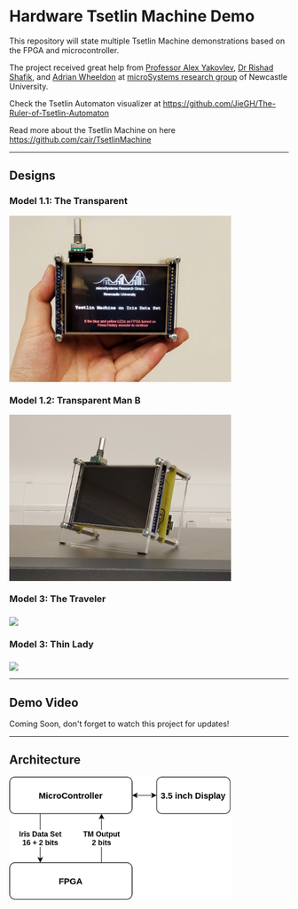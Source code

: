 # Hardware Tsetlin Machine Demo
This repository will state multiple Tsetlin Machine demonstrations based on the FPGA and microcontroller. 

The project received great help from [Professor Alex Yakovlev](https://www.ncl.ac.uk/engineering/staff/profile/alexyakovlev.html#background), [Dr Rishad Shafik](https://www.ncl.ac.uk/engineering/staff/profile/rishadshafik.html#background), and [Adrian Wheeldon](https://www.ncl.ac.uk/engineering/staff/profile/adrianwheeldon.html#background) at [microSystems research group](https://www.ncl.ac.uk/engineering/research/eee/microsystems/) of Newcastle University. 


Check the Tsetlin Automaton visualizer at https://github.com/JieGH/The-Ruler-of-Tsetlin-Automaton

Read more about the Tsetlin Machine on here https://github.com/cair/TsetlinMachine 

---
## Designs

### Model 1.1: The Transparent 
<!-- ![transpM1](TraspM_1.jpeg) -->
<img src="TraspM_1.jpeg" width = "400" align="middle" >

### Model 1.2: Transparent Man B
<!-- ![transpM1](TraspM_B_1.jpg) -->
<img src="TraspM_B_1.jpg" width = "400" align="middle" >

### Model 3: The Traveler

<img src="ThinLady_1.jpg" width = "400" align="middle" >



### Model 3: Thin Lady

<img src="ThinLady_1.jpg" width = "400" align="middle" >


---
## Demo Video
Coming Soon, don't forget to watch this project for updates!

---
## Architecture 
<img src="TM_demo_achit.png" width = "400" align="middle" >
